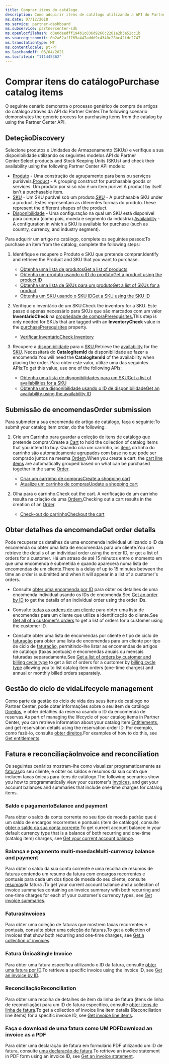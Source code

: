 ```yaml
---
title: Comprar itens do catálogo
description: Como adquirir itens de catálogo utilizando a API do Partner Center.
ms.date: 07/12/2018
ms.service: partner-dashboard
ms.subservice: partnercenter-sdk
ms.openlocfilehash: d3e0deedff194b1c836d9266c2201a2b3a52cc1b
ms.sourcegitcommit: 0b2a62af1765a447addd9c4340c28bc42fdc2747
ms.translationtype: MT
ms.contentlocale: pt-PT
ms.lasthandoff: 06/04/2021
ms.locfileid: "111445362"
---
```

# <a name="purchase-catalog-items"></a><span data-ttu-id="1b9ff-103">Comprar itens do catálogo</span><span class="sxs-lookup"><span data-stu-id="1b9ff-103">Purchase catalog items</span></span>

<span data-ttu-id="1b9ff-104">O seguinte cenário demonstra o processo genérico de compra de artigos do catálogo através da API do Partner Center.</span><span class="sxs-lookup"><span data-stu-id="1b9ff-104">The following scenario demonstrates the generic process for purchasing items from the catalog by using the Partner Center API.</span></span>

## <a name="discovery"></a><span data-ttu-id="1b9ff-105">Deteção</span><span class="sxs-lookup"><span data-stu-id="1b9ff-105">Discovery</span></span>

<span data-ttu-id="1b9ff-106">Selecione produtos e Unidades de Armazenamento (SKUs) e verifique a sua disponibilidade utilizando os seguintes modelos API do Partner Center:</span><span class="sxs-lookup"><span data-stu-id="1b9ff-106">Select products and Stock Keeping Units (SKUs) and check their availability using the following Partner Center API models:</span></span>

- <span data-ttu-id="1b9ff-107">[Produto](product-resources.md#product) - Uma construção de agrupamento para bens ou serviços puriáveis.</span><span class="sxs-lookup"><span data-stu-id="1b9ff-107">[Product](product-resources.md#product) - A grouping construct for purchasable goods or services.</span></span> <span data-ttu-id="1b9ff-108">Um produto por si só não é um item purivel.</span><span class="sxs-lookup"><span data-stu-id="1b9ff-108">A product by itself isn't a purchasable item.</span></span>
- <span data-ttu-id="1b9ff-109">[SKU](product-resources.md#sku) - Um SKU purável sob um produto.</span><span class="sxs-lookup"><span data-stu-id="1b9ff-109">[SKU](product-resources.md#sku) - A purchasable SKU under a product.</span></span> <span data-ttu-id="1b9ff-110">Estes representam as diferentes formas do produto.</span><span class="sxs-lookup"><span data-stu-id="1b9ff-110">These represent the different shapes of the product.</span></span>
- <span data-ttu-id="1b9ff-111">[Disponibilidade](product-resources.md#availability) - Uma configuração na qual um SKU está disponível para compra (como país, moeda e segmento da indústria).</span><span class="sxs-lookup"><span data-stu-id="1b9ff-111">[Availability](product-resources.md#availability) - A configuration in which a SKU is available for purchase (such as country, currency, and industry segment).</span></span>

<span data-ttu-id="1b9ff-112">Para adquirir um artigo no catálogo, complete os seguintes passos:</span><span class="sxs-lookup"><span data-stu-id="1b9ff-112">To purchase an item from the catalog, complete the following steps:</span></span>

1. <span data-ttu-id="1b9ff-113">Identifique e recupere o Produto e SKU que pretende comprar.</span><span class="sxs-lookup"><span data-stu-id="1b9ff-113">Identify and retrieve the Product and SKU that you want to purchase.</span></span>

   - [<span data-ttu-id="1b9ff-114">Obtenha uma lista de produtos</span><span class="sxs-lookup"><span data-stu-id="1b9ff-114">Get a list of products</span></span>](get-a-list-of-products.md)
   - [<span data-ttu-id="1b9ff-115">Obtenha um produto usando o ID do produto</span><span class="sxs-lookup"><span data-stu-id="1b9ff-115">Get a product using the product ID</span></span>](get-a-product-by-id.md)
   - [<span data-ttu-id="1b9ff-116">Obtenha uma lista de SKUs para um produto</span><span class="sxs-lookup"><span data-stu-id="1b9ff-116">Get a list of SKUs for a product</span></span>](get-a-list-of-skus-for-a-product.md)
   - [<span data-ttu-id="1b9ff-117">Obtenha um SKU usando o SKU ID</span><span class="sxs-lookup"><span data-stu-id="1b9ff-117">Get a SKU using the SKU ID</span></span>](get-a-sku-by-id.md)

2. <span data-ttu-id="1b9ff-118">Verifique o inventário de um SKU.</span><span class="sxs-lookup"><span data-stu-id="1b9ff-118">Check the inventory for a SKU.</span></span> <span data-ttu-id="1b9ff-119">Este passo é apenas necessário para SKUs que são marcados com um valor **InventárioCheck** na [propriedade de compraPrerequisites.](product-resources.md#sku)</span><span class="sxs-lookup"><span data-stu-id="1b9ff-119">This step is only needed for SKUs that are tagged with an **InventoryCheck** value in the [purchasePrerequisites](product-resources.md#sku) property.</span></span>

   - [<span data-ttu-id="1b9ff-120">Verificar Inventário</span><span class="sxs-lookup"><span data-stu-id="1b9ff-120">Check Inventory</span></span>](check-inventory.md)

3. <span data-ttu-id="1b9ff-121">Recupere a [disponibilidade](product-resources.md#availability) para o [SKU.](product-resources.md#sku)</span><span class="sxs-lookup"><span data-stu-id="1b9ff-121">Retrieve the [availability](product-resources.md#availability) for the [SKU](product-resources.md#sku).</span></span> <span data-ttu-id="1b9ff-122">Necessitará do **CatalogItemId** da disponibilidade ao fazer a encomenda.</span><span class="sxs-lookup"><span data-stu-id="1b9ff-122">You will need the **CatalogItemId** of the availability when placing the order.</span></span> <span data-ttu-id="1b9ff-123">Para obter este valor, utilize uma das seguintes APIs:</span><span class="sxs-lookup"><span data-stu-id="1b9ff-123">To get this value, use one of the following APIs:</span></span>

   - [<span data-ttu-id="1b9ff-124">Obtenha uma lista de disponibilidades para um SKU</span><span class="sxs-lookup"><span data-stu-id="1b9ff-124">Get a list of availabilities for a SKU</span></span>](get-a-list-of-availabilities-for-a-sku.md)
   - [<span data-ttu-id="1b9ff-125">Obtenha uma disponibilidade usando o ID de disponibilidade</span><span class="sxs-lookup"><span data-stu-id="1b9ff-125">Get an availability using the availability ID</span></span>](get-an-availability-by-id.md)

## <a name="order-submission"></a><span data-ttu-id="1b9ff-126">Submissão de encomendas</span><span class="sxs-lookup"><span data-stu-id="1b9ff-126">Order submission</span></span>

<span data-ttu-id="1b9ff-127">Para submeter a sua encomenda de artigo de catálogo, faça o seguinte:</span><span class="sxs-lookup"><span data-stu-id="1b9ff-127">To submit your catalog item order, do the following:</span></span>

1. <span data-ttu-id="1b9ff-128">Crie um [Carrinho](cart-resources.md) para guardar a coleção de itens de catálogo que pretende comprar.</span><span class="sxs-lookup"><span data-stu-id="1b9ff-128">Create a [Cart](cart-resources.md) to hold the collection of catalog items that you intend to buy.</span></span> <span data-ttu-id="1b9ff-129">Quando cria um carrinho, os [itens](cart-resources.md#cartlineitem) da linha do carrinho são automaticamente agrupados com base no que pode ser comprado juntos na mesma [Ordem](order-resources.md).</span><span class="sxs-lookup"><span data-stu-id="1b9ff-129">When you create a cart, the [cart line items](cart-resources.md#cartlineitem) are automatically grouped based on what can be purchased together in the same [Order](order-resources.md).</span></span>

   - [<span data-ttu-id="1b9ff-130">Criar um carrinho de compras</span><span class="sxs-lookup"><span data-stu-id="1b9ff-130">Create a shopping cart</span></span>](create-a-cart.md)
   - [<span data-ttu-id="1b9ff-131">Atualize um carrinho de compras</span><span class="sxs-lookup"><span data-stu-id="1b9ff-131">Update a shopping cart</span></span>](update-a-cart.md)

2. <span data-ttu-id="1b9ff-132">Olha para o carrinho.</span><span class="sxs-lookup"><span data-stu-id="1b9ff-132">Check out the cart.</span></span> <span data-ttu-id="1b9ff-133">A verificação de um carrinho resulta na criação de uma [Ordem.](order-resources.md)</span><span class="sxs-lookup"><span data-stu-id="1b9ff-133">Checking out a cart results in the creation of an [Order](order-resources.md).</span></span>

   - [<span data-ttu-id="1b9ff-134">Check-out do carrinho</span><span class="sxs-lookup"><span data-stu-id="1b9ff-134">Checkout the cart</span></span>](checkout-a-cart.md)

## <a name="get-order-details"></a><span data-ttu-id="1b9ff-135">Obter detalhes da encomenda</span><span class="sxs-lookup"><span data-stu-id="1b9ff-135">Get order details</span></span>

<span data-ttu-id="1b9ff-136">Pode recuperar os detalhes de uma encomenda individual utilizando o ID da encomenda ou obter uma lista de encomendas para um cliente.</span><span class="sxs-lookup"><span data-stu-id="1b9ff-136">You can retrieve the details of an individual order using the order ID, or get a list of orders for a customer.</span></span> <span data-ttu-id="1b9ff-137">Há um atraso de até 15 minutos entre o momento em que uma encomenda é submetida e quando aparecerá numa lista de encomendas de um cliente.</span><span class="sxs-lookup"><span data-stu-id="1b9ff-137">There is a delay of up to 15 minutes between the time an order is submitted and when it will appear in a list of a customer's orders.</span></span>

- <span data-ttu-id="1b9ff-138">Consulte [obter uma encomenda por ID](get-an-order-by-id.md) para obter os detalhes de uma encomenda individual usando os IDs de encomenda.</span><span class="sxs-lookup"><span data-stu-id="1b9ff-138">See [Get an order by ID](get-an-order-by-id.md) to get the details of an individual order using the order IDs.</span></span>

- <span data-ttu-id="1b9ff-139">Consulte [todas as ordens de um cliente](get-all-of-a-customer-s-orders.md) para obter uma lista de encomendas para um cliente que utilize a identificação do cliente.</span><span class="sxs-lookup"><span data-stu-id="1b9ff-139">See [Get all of a customer's orders](get-all-of-a-customer-s-orders.md) to get a list of orders for a customer using the customer ID.</span></span>

- <span data-ttu-id="1b9ff-140">Consulte obter uma lista de encomendas por cliente e tipo de ciclo de [faturação](get-a-list-of-orders-by-customer-and-billing-cycle-type.md) para obter uma lista de encomendas para um cliente por tipo de ciclo de [faturação,](product-resources.md#billingcycletype) permitindo-lhe listar as encomendas de artigos de catálogo (taxas pontuais) e encomendas anuais ou mensais faturadas separadamente.</span><span class="sxs-lookup"><span data-stu-id="1b9ff-140">See [Get a list of orders by customer and billing cycle type](get-a-list-of-orders-by-customer-and-billing-cycle-type.md) to get a list of orders for a customer by [billing cycle type](product-resources.md#billingcycletype) allowing you to list catalog item orders (one-time charges) and annual or monthly billed orders separately.</span></span>

## <a name="lifecycle-management"></a><span data-ttu-id="1b9ff-141">Gestão do ciclo de vida</span><span class="sxs-lookup"><span data-stu-id="1b9ff-141">Lifecycle management</span></span>

<span data-ttu-id="1b9ff-142">Como parte da gestão do ciclo de vida dos seus itens de catálogo no Partner Center, pode obter informações sobre o seu item de catálogo [Direitos](entitlement-resources.md), e obter detalhes da reserva usando o ID da encomenda de reservas.</span><span class="sxs-lookup"><span data-stu-id="1b9ff-142">As part of managing the lifecycle of your catalog items in Partner Center, you can retrieve information about your catalog item [Entitlements](entitlement-resources.md), and get reservation details using the reservation order ID.</span></span> <span data-ttu-id="1b9ff-143">Por exemplo, como fazê-lo, consulte [obter direitos](get-a-collection-of-entitlements.md).</span><span class="sxs-lookup"><span data-stu-id="1b9ff-143">For examples of how to do this, see [Get entitlements](get-a-collection-of-entitlements.md).</span></span>   

## <a name="invoice-and-reconciliation"></a><span data-ttu-id="1b9ff-144">Fatura e reconciliação</span><span class="sxs-lookup"><span data-stu-id="1b9ff-144">Invoice and reconciliation</span></span>

<span data-ttu-id="1b9ff-145">Os seguintes cenários mostram-lhe como visualizar programaticamente as [faturas](invoice-resources.md)do seu cliente, e obter os saldos e resumos da sua conta que incluem taxas únicas para itens de catálogo.</span><span class="sxs-lookup"><span data-stu-id="1b9ff-145">The following scenarios show you how to programmatically view your customer's [invoices](invoice-resources.md), and get your account balances and summaries that include one-time charges for catalog items.</span></span>

### <a name="balance-and-payment"></a><span data-ttu-id="1b9ff-146">Saldo e pagamento</span><span class="sxs-lookup"><span data-stu-id="1b9ff-146">Balance and payment</span></span>

<span data-ttu-id="1b9ff-147">Para obter o saldo da conta corrente no seu tipo de moeda padrão que é um saldo de encargos recorrentes e pontuais (item de catálogo), consulte [obter o saldo da sua conta corrente](get-the-reseller-s-current-account-balance.md).</span><span class="sxs-lookup"><span data-stu-id="1b9ff-147">To get current account balance in your default currency type that is a balance of both recurring and one-time (catalog item) charges, see [Get your current account balance](get-the-reseller-s-current-account-balance.md).</span></span>

### <a name="multi-currency-balance-and-payment"></a><span data-ttu-id="1b9ff-148">Balança e pagamento multi-moedas</span><span class="sxs-lookup"><span data-stu-id="1b9ff-148">Multi-currency balance and payment</span></span>

<span data-ttu-id="1b9ff-149">Para obter o saldo da sua conta corrente e uma recolha de resumos de faturas contendo um resumo da fatura com encargos recorrentes e pontuais para cada um dos tipos de moeda do seu cliente, consulte [resumos](get-invoice-summaries.md)da fatura .</span><span class="sxs-lookup"><span data-stu-id="1b9ff-149">To get your current account balance and a collection of invoice summaries containing an invoice summary with both recurring and one-time charges for each of your customer's currency types, see [Get invoice summaries](get-invoice-summaries.md).</span></span>

### <a name="invoices"></a><span data-ttu-id="1b9ff-150">Faturas</span><span class="sxs-lookup"><span data-stu-id="1b9ff-150">Invoices</span></span>

<span data-ttu-id="1b9ff-151">Para obter uma coleção de faturas que mostrem taxas recorrentes e pontuais, consulte [obter uma coleção de faturas.](get-a-collection-of-invoices.md)</span><span class="sxs-lookup"><span data-stu-id="1b9ff-151">To get a collection of invoices that show both recurring and one-time charges, see [Get a collection of invoices](get-a-collection-of-invoices.md).</span></span> 

### <a name="single-invoice"></a><span data-ttu-id="1b9ff-152">Fatura Única</span><span class="sxs-lookup"><span data-stu-id="1b9ff-152">Single Invoice</span></span>

<span data-ttu-id="1b9ff-153">Para obter uma fatura específica utilizando o ID da fatura, consulte [obter uma fatura por ID](get-invoice-by-id.md).</span><span class="sxs-lookup"><span data-stu-id="1b9ff-153">To retrieve a specific invoice using the invoice ID, see [Get an invoice by ID](get-invoice-by-id.md).</span></span>  

### <a name="reconciliation"></a><span data-ttu-id="1b9ff-154">Reconciliação</span><span class="sxs-lookup"><span data-stu-id="1b9ff-154">Reconciliation</span></span>

<span data-ttu-id="1b9ff-155">Para obter uma recolha de detalhes de item da linha de fatura (itens de linha de reconciliação) para um ID de fatura específico, consulte [obter itens de linha de fatura](get-invoiceline-items.md).</span><span class="sxs-lookup"><span data-stu-id="1b9ff-155">To get a collection of invoice line item details (Reconciliation line items) for a specific invoice ID, see [Get invoice line items](get-invoiceline-items.md).</span></span>  

### <a name="download-an-invoice-as-a-pdf"></a><span data-ttu-id="1b9ff-156">Faça o download de uma fatura como UM PDF</span><span class="sxs-lookup"><span data-stu-id="1b9ff-156">Download an invoice as a PDF</span></span>

<span data-ttu-id="1b9ff-157">Para obter uma declaração de fatura em formulário PDF utilizando um ID de fatura, consulte [uma declaração de fatura](get-invoice-statement.md).</span><span class="sxs-lookup"><span data-stu-id="1b9ff-157">To retrieve an invoice statement in PDF form using an invoice ID, see [Get an invoice statement](get-invoice-statement.md).</span></span>
